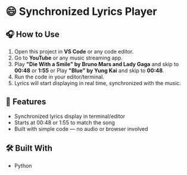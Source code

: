 # 😄 Synchronized Lyrics Player

## 🎧 How to Use

1. Open this project in **VS Code** or any code editor.
2. Go to **YouTube** or any music streaming app.
3. Play **"Die With a Smile" by Bruno Mars and Lady Gaga** and skip to **00:48** or **1:55** or Play **"Blue" by Yung Kai** and skip to **00:48**.
4. Run the code in your editor/terminal.
5. Lyrics will start displaying in real time, synchronized with the music.

## 📝 Features

- Synchronized lyrics display in terminal/editor
- Starts at 00:48 or 1:55 to match the song
- Built with simple code — no audio or browser involved

## 🛠️ Built With

- Python
